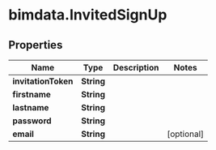 # bimdata.InvitedSignUp

## Properties
Name | Type | Description | Notes
------------ | ------------- | ------------- | -------------
**invitationToken** | **String** |  | 
**firstname** | **String** |  | 
**lastname** | **String** |  | 
**password** | **String** |  | 
**email** | **String** |  | [optional] 



